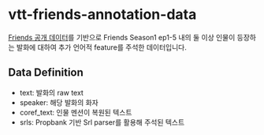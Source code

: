 # vtt-friends-annotation-data
[Friends 공개 데이터](https://github.com/emorynlp/character-mining)를 기반으로 Friends Season1 ep1-5 내의 둘 이상 인물이 등장하는 발화에 대하여 추가 언어적 feature를 주석한 데이터입니다.

## Data Definition
- text: 발화의 raw text
- speaker: 해당 발화의 화자
- coref_text: 인물 멘션이 복원된 텍스트
- srls: Propbank 기반 Srl parser를 활용해 주석된 텍스트
